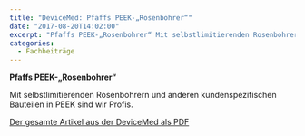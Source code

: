 ```yaml
---
title: "DeviceMed: Pfaffs PEEK-„Rosenbohrer“"
date: "2017-08-20T14:02:00"
excerpt: "Pfaffs PEEK-„Rosenbohrer“ Mit selbstlimitierenden Rosenbohrern und anderen kundenspezifischen Bauteilen in PEEK sind wir Profis. Der gesamte Artikel aus der DeviceMed als PDF"
categories:
  - Fachbeiträge
---
```

**Pfaffs PEEK-„Rosenbohrer“**

Mit selbstlimitierenden Rosenbohrern und anderen kundenspezifischen Bauteilen in PEEK sind wir Profis.

[Der gesamte Artikel aus der DeviceMed als PDF](https://pfaffgmbh.com/downloads/PEEK%5F2017.pdf)